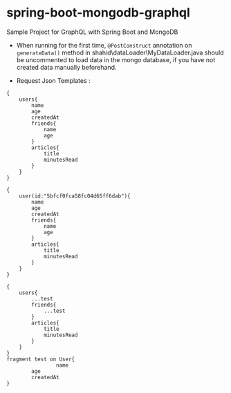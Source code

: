 # spring-boot-mongodb-graphql
Sample Project for GraphQL with Spring Boot and MongoDB

* When running for the first time, `@PostConstruct` annotation on `generateData()` method in shahid\dataLoader\MyDataLoader.java should be uncommented to load data in the mongo database, if you have not created data manually beforehand.   

* Request Json Templates :

```
{
	users{
		name
		age
		createdAt
		friends{
			name
			age
		}
		articles{
			title
			minutesRead
		}
	}
}
```

```
{
	user(id:"5bfcf0fca58fc04d65ff6dab"){
		name
		age
		createdAt
		friends{
			name
			age
		}
		articles{
			title
			minutesRead
		}
	}
}
```

```
{
	users{
		...test
		friends{
			...test
		}
		articles{
			title
			minutesRead
		}
	}
}
fragment test on User{
                name
		age
		createdAt
}
```
